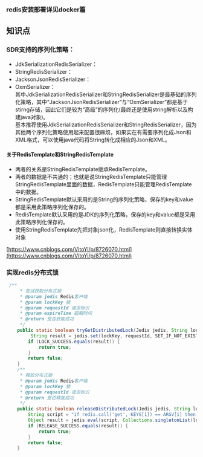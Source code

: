 ### redis安装部署详见docker篇

## 知识点
### SDR支持的序列化策略：
- JdkSerializationRedisSerializer：
- StringRedisSerializer：
- JacksonJsonRedisSerializer：
- OxmSerializer：   
其中JdkSerializationRedisSerializer和StringRedisSerializer是最基础的序列化策略，其中“JacksonJsonRedisSerializer”与“OxmSerializer”都是基于stirng存储，因此它们是较为“高级”的序列化(最终还是使用string解析以及构建java对象)。       
基本推荐使用JdkSerializationRedisSerializer和StringRedisSerializer，因为其他两个序列化策略使用起来配置很麻烦，如果实在有需要序列化成Json和XML格式，可以使用java代码将String转化成相应的Json和XML。
#### 关于RedisTemplate和StringRedisTemplate
- 两者的关系是StringRedisTemplate继承RedisTemplate。
- 两者的数据是不共通的；也就是说StringRedisTemplate只能管理StringRedisTemplate里面的数据，RedisTemplate只能管理RedisTemplate中的数据。
- StringRedisTemplate默认采用的是String的序列化策略，保存的key和value都是采用此策略序列化保存的。
- RedisTemplate默认采用的是JDK的序列化策略，保存的key和value都是采用此策略序列化保存的。
- 使用StringRedisTemplate先把对象json化，RedisTemplate则直接转换实体对象

[https://www.cnblogs.com/VitoYi/p/8726070.html](https://www.cnblogs.com/VitoYi/p/8726070.html)

### 实现redis分布式锁

```java
 /**
     * 尝试获取分布式锁
     * @param jedis Redis客户端
     * @param lockKey 锁
     * @param requestId 请求标识
     * @param expireTime 超期时间
     * @return 是否获取成功
     */
    public static boolean tryGetDistributedLock(Jedis jedis, String lockKey, String requestId, int expireTime) {
         String result = jedis.set(lockKey, requestId, SET_IF_NOT_EXIST, SET_WITH_EXPIRE_TIME, expireTime);
        if (LOCK_SUCCESS.equals(result)) {
            return true;
        }
        return false;
    }
    /**
     * 释放分布式锁
     * @param jedis Redis客户端
     * @param lockKey 锁
     * @param requestId 请求标识
     * @return 是否释放成功
     */
    public static boolean releaseDistributedLock(Jedis jedis, String lockKey, String requestId) {
        String script = "if redis.call('get', KEYS[1]) == ARGV[1] then return redis.call('del', KEYS[1]) else return 0 end";
        Object result = jedis.eval(script, Collections.singletonList(lockKey), Collections.singletonList(requestId));
        if (RELEASE_SUCCESS.equals(result)) {
            return true;
        }
        return false;
    }
```